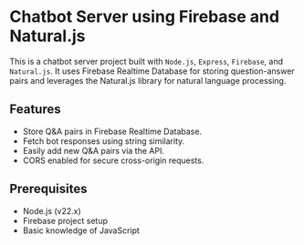 # Chatbot Server using Firebase and Natural.js

This is a chatbot server project built with `Node.js`, `Express`, `Firebase`, and `Natural.js`. It uses Firebase Realtime Database for storing question-answer pairs and leverages the Natural.js library for natural language processing.

## Features

- Store Q&A pairs in Firebase Realtime Database.
- Fetch bot responses using string similarity.
- Easily add new Q&A pairs via the API.
- CORS enabled for secure cross-origin requests.

## Prerequisites

- Node.js (v22.x)
- Firebase project setup
- Basic knowledge of JavaScript
